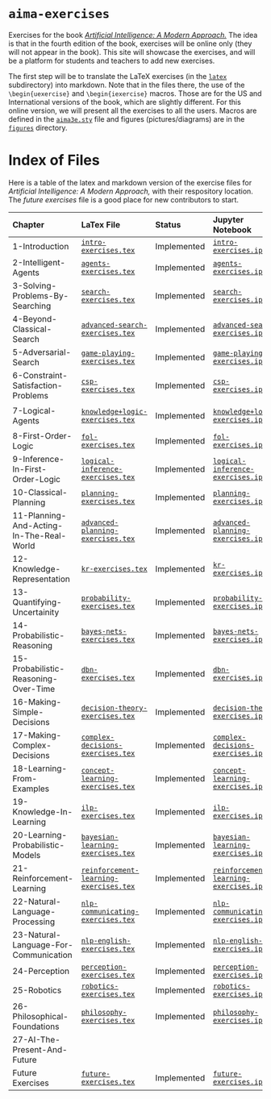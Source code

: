 # `aima-exercises`

Exercises for the book [*Artificial Intelligence: A Modern Approach.*](http://aima.cs.berkeley.edu/) The idea is that in the fourth edition of the book, exercises will be online only (they will not appear in the book). This site will showcase the exercises, and will be a platform for students and teachers to add new exercises.

The first step will be to translate the LaTeX exercises (in the [`latex`](https://github.com/aimacode/aima-exercises/tree/master/latex) subdirectory) into markdown. Note that in the files there, the use of the `\begin{uexercise}` and `\begin{iexercise}` macros. Those are for the US and International versions of the book, which are slightly different. For this online version, we will present all the exercises to all the users. Macros are defined in the [`aima3e.sty`](https://github.com/aimacode/aima-exercises/blob/master/latex/aima3e.sty) file and figures (pictures/diagrams) are in the [`figures`](https://github.com/aimacode/aima-exercises/tree/master/latex/figures) directory.

# Index of Files

Here is a table of the latex and markdown version of the exercise files for *Artificial Intelligence: A Modern Approach,* with their respository location. The *future exercises* file is a good place for new contributors to start.

| **Chapter** | **LaTex File** | **Status** | **Jupyter Notebook**| **Markdown** |
|:------------|:---------------|:-----------|:-----------------|:-----------------|
| 1-Introduction| [`intro-exercises.tex`](https://github.com/aimacode/aima-exercises/blob/master/latex/intro-exercises.tex) | Implemented | [`intro-exercises.ipynb`](Jupyter%20notebook/intro-exercises.ipynb)| [`intro-exercises.md`](markdown/1-Introduction/README.md)|
| 2-Intelligent-Agents| [`agents-exercises.tex`](https://github.com/aimacode/aima-exercises/blob/master/latex/agents-exercises.tex) | Implemented | [`agents-exercises.ipynb`](Jupyter%20notebook/agents-exercises.ipynb)| [`agents-exercises.md`](markdown/2-Intelligent-Agent/README.md)|
| 3-Solving-Problems-By-Searching| [`search-exercises.tex`](https://github.com/aimacode/aima-exercises/blob/master/latex/search-exercises.tex) | Implemented | [`search-exercises.ipynb`](Jupyter%20notebook/search-exercises.ipynb)| [`search-exercises.md`](markdown/3-Solving-Problems-By-Searching/README.md)|
| 4-Beyond-Classical-Search| [`advanced-search-exercises.tex`](https://github.com/aimacode/aima-exercises/blob/master/latex/advanced-search-exercises.tex) | Implemented | [`advanced-search-exercises.ipynb`](Jupyter%20notebook/advanced-search-exercises.ipynb)|[`advanced-search-exercises.md`](markdown/4-Beyond-Classical-Search/README.md)|
| 5-Adversarial-Search | [`game-playing-exercises.tex`](https://github.com/aimacode/aima-exercises/blob/master/latex/game-playing-exercises.tex) | Implemented | [`game-playing-exercises.ipynb`](Jupyter%20notebook/game-playing-exercises.ipynb)|[`game-playing-exercises.md`](markdown/5-Adversarial-Search/README.md)|
| 6-Constraint-Satisfaction-Problems | [`csp-exercises.tex`](https://github.com/aimacode/aima-exercises/blob/master/latex/csp-exercises.tex) | Implemented | [`csp-exercises.ipynb`](Jupyter%20notebook/csp-exercises.ipynb)|[`csp-exercises.md`](markdown/6-Constraint-Satisfaction-Problems/README.md)|
| 7-Logical-Agents | [`knowledge+logic-exercises.tex`](https://github.com/aimacode/aima-exercises/blob/master/latex/knowledge%2Blogic-exercises.tex) | Implemented | [`knowledge+logic-exercises.ipynb`](Jupyter%20notebook/knowledge+logic-exercises.ipynb)|[`knowledge-logic-exercises.md`](markdown/7-Logical-Agents/README.md)|
| 8-First-Order-Logic | [`fol-exercises.tex`](https://github.com/aimacode/aima-exercises/blob/master/latex/fol-exercises.tex) | Implemented | [`fol-exercises.ipynb`](Jupyter%20notebook/fol-exercises.ipynb)|[`fol-exercises.md`](markdown/8-First-Order-Logic/README.md)|
| 9-Inference-In-First-Order-Logic | [`logical-inference-exercises.tex`](https://github.com/aimacode/aima-exercises/blob/master/latex/logical-inference-exercises.tex) | Implemented | [`logical-inference-exercises.ipynb`](Jupyter%20notebook/logical-inference-exercises.ipynb)|[`logical-inference-exercises.md`](markdown/9-Inference-In-First-Order-Logic/README.md)|
| 10-Classical-Planning | [`planning-exercises.tex`](https://github.com/aimacode/aima-exercises/blob/master/latex/planning-exercises.tex) | Implemented | [`planning-exercises.ipynb`](Jupyter%20notebook/planning-exercises.ipynb)|[`planning-exercises.md`](markdown/10-Classical-Planning/README.md)|
| 11-Planning-And-Acting-In-The-Real-World | [`advanced-planning-exercises.tex`](https://github.com/aimacode/aima-exercises/blob/master/latex/advanced-planning-exercises.tex) | Implemented | [`advanced-planning-exercises.ipynb`](Jupyter%20notebook/advanced-planning-exercises.ipynb)|[`advanced-planning-exercises.md`](markdown/11-Planning-And-Acting-In-The-Real-World/README.md)|
| 12-Knowledge-Representation | [`kr-exercises.tex`](https://github.com/aimacode/aima-exercises/blob/master/latex/kr-exercises.tex) | Implemented | [`kr-exercises.ipynb`](Jupyter%20notebook/kr-exercises.ipynb)|[`kr-exercises.md`](markdown/12-Knowledge-Representation/README.md)|
| 13-Quantifying-Uncertainity | [`probability-exercises.tex`](https://github.com/aimacode/aima-exercises/blob/master/latex/probability-exercises.tex) | Implemented | [`probability-exercises.ipynb`](Jupyter%20notebook/probability-exercises.ipynb)|[`probability-exercises.md`](markdown/13-Quantifying-Uncertainity/README.md)|
| 14-Probabilistic-Reasoning | [`bayes-nets-exercises.tex`](https://github.com/aimacode/aima-exercises/blob/master/latex/bayes-nets-exercises.tex) | Implemented | [`bayes-nets-exercises.ipynb`](Jupyter%20notebook/bayes-nets-exercises.ipynb)|[`bayes-nets-exercises.md`](markdown/14-Probabilistic-Reasoning/README.md)|
| 15-Probabilistic-Reasoning-Over-Time | [`dbn-exercises.tex`](https://github.com/aimacode/aima-exercises/blob/master/latex/dbn-exercises.tex) | Implemented | [`dbn-exercises.ipynb`](Jupyter%20notebook/dbn-exercises.ipynb)|[`dbn-exercises.md`](markdown/15-Probabilistic-Reasoning-Over-Time/README.md)|
| 16-Making-Simple-Decisions | [`decision-theory-exercises.tex`](https://github.com/aimacode/aima-exercises/blob/master/latex/decision-theory-exercises.tex) | Implemented | [`decision-theory-exercises.ipynb`](Jupyter%20notebook/decision-theory-exercises.ipynb)|[`decision-theory-exercises.md`](markdown/16-Making-Simple-Decisions/README.md)|
| 17-Making-Complex-Decisions| [`complex-decisions-exercises.tex`](https://github.com/aimacode/aima-exercises/blob/master/latex/complex-decisions-exercises.tex) | Implemented | [`complex-decisions-exercises.ipynb`](Jupyter%20notebook/complex-decisions-exercises.ipynb)|[`complex-decisions-exercises.md`](markdown/17-Making-Complex-Decisions/README.md)|
| 18-Learning-From-Examples | [`concept-learning-exercises.tex`](https://github.com/aimacode/aima-exercises/blob/master/latex/concept-learning-exercises.tex) | Implemented | [`concept-learning-exercises.ipynb`](Jupyter%20notebook/concept-learning-exercises.ipynb)|[`concept-learning-exercises.md`](markdown/18-Learning-From-Examples/README.md)|
| 19-Knowledge-In-Learning | [`ilp-exercises.tex`](https://github.com/aimacode/aima-exercises/blob/master/latex/ilp-exercises.tex) | Implemented | [`ilp-exercises.ipynb`](Jupyter%20notebook/ilp-exercises.ipynb)|[`ilp-exercises.md`](markdown/19-Knowledge-In-Learning/README.md)|
| 20-Learning-Probabilistic-Models | [`bayesian-learning-exercises.tex`](https://github.com/aimacode/aima-exercises/blob/master/latex/bayesian-learning-exercises.tex) | Implemented | [`bayesian-learning-exercises.ipynb`](Jupyter%20notebook/bayesian-learning-exercises.ipynb)|[`bayesian-learning-exercises.md`](markdown/20-Learning-Probabilistic-Models/README.md)|
| 21-Reinforcement-Learning | [`reinforcement-learning-exercises.tex`](https://github.com/aimacode/aima-exercises/blob/master/latex/reinforcement-learning-exercises.tex) | Implemented | [`reinforcement-learning-exercises.ipynb`](Jupyter%20notebook/reinforcement-learning-exercises.ipynb)|[`reinforcement-learning-exercises.md`](markdown/21-Reinforcement-Learning/README.md)|
| 22-Natural-Language-Processing | [`nlp-communicating-exercises.tex`](https://github.com/aimacode/aima-exercises/blob/master/latex/nlp-communicating-exercises.tex) | Implemented | [`nlp-communicating-exercises.ipynb`](Jupyter%20notebook/nlp-communicating-exercises.ipynb)|[`nlp-communicating-exercises.md`](markdown/22-Natural-Language-Processing/README.md)|
| 23-Natural-Language-For-Communication | [`nlp-english-exercises.tex`](https://github.com/aimacode/aima-exercises/blob/master/latex/nlp-english-exercises.tex) | Implemented | [`nlp-english-exercises.ipynb`](Jupyter%20notebook/nlp-english-exercises.ipynb)|[`nlp-english-exercises.md`](markdown/23-Natural-Language-For-Communication/README.md)|
| 24-Perception | [`perception-exercises.tex`](https://github.com/aimacode/aima-exercises/blob/master/latex/perception-exercises.tex) | Implemented | [`perception-exercises.ipynb`](Jupyter%20notebook/perception-exercises.ipynb)|[`perception-exercises.md`](markdown/24-Perception/README.md)|
| 25-Robotics | [`robotics-exercises.tex`](https://github.com/aimacode/aima-exercises/blob/master/latex/robotics-exercises.tex) | Implemented | [`robotics-exercises.ipynb`](Jupyter%20notebook/robotics-exercises.ipynb)|[`robotics-exercises.md`](markdown/25-Robotics/README.md)|
| 26-Philosophical-Foundations | [`philosophy-exercises.tex`](https://github.com/aimacode/aima-exercises/blob/master/latex/philosophy-exercises.tex) | Implemented | [`philosophy-exercises.ipynb`](Jupyter%20notebook/philosophy-exercises.ipynb)|[`philosophy-exercises.md`](markdown/26-Philosophical-Foundations/README.md)|
| 27-AI-The-Present-And-Future |  |  | |
| Future Exercises | [`future-exercises.tex`](https://github.com/aimacode/aima-exercises/blob/master/latex/future-exercises.tex)| Implemented | [`future-exercises.ipynb`](Jupyter%20notebook/future-exercises.ipynb)|[`future-exercises.md`](markdown/Future%20Exercises/README.md)|
